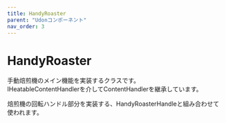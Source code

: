 ```yaml
---
title: HandyRoaster
parent: "Udonコンポーネント"
nav_order: 3
---
```


# HandyRoaster

手動焙煎機のメイン機能を実装するクラスです。  
IHeatableContentHandlerを介してContentHandlerを継承しています。  

焙煎機の回転ハンドル部分を実装する、HandyRoasterHandleと組み合わせて使われます。

